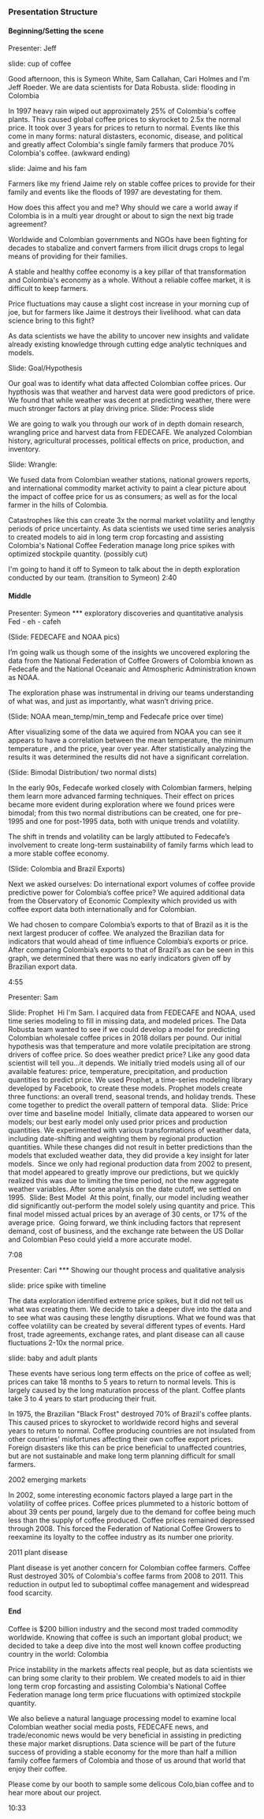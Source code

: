 ### Presentation Structure
#### Beginning/Setting the scene
Presenter: Jeff

slide: cup of coffee

Good afternoon, this is Symeon White, Sam Callahan, Cari Holmes and I'm Jeff Roeder. We are data scientists for Data Robusta.
slide: flooding in Colombia

In 1997 heavy rain wiped out approximately 25% of Colombia's coffee plants. This caused global coffee prices to skyrocket to 2.5x the normal price. It took over 3 years for prices to return to normal. Events like this come in many forms: natural distasters, economic, disease, and political and greatly affect Colombia's single family farmers that produce 70% Colombia's coffee.
(awkward ending)

slide: Jaime and his fam

Farmers like my friend Jaime rely on stable coffee prices to provide for their family and events like the floods of 1997 are devestating for them.

How does this affect you and me? Why should we care a world away if Colombia is in a multi year drought or about to sign the next big trade agreement?

Worldwide and Colombian governments and NGOs have been fighting for decades to stabalize and convert farmers from illicit drugs crops to legal means of providing for their families. 

A stable and healthy coffee economy is a key pillar of that transformation and Colombia's economy as a whole. Without a reliable coffee market, it is difficult to keep farmers.

Price fluctuations may cause a slight cost increase in your morning cup of joe, but for farmers like Jaime it destroys their livelihood.
what can data science bring to this fight?

As data scientists we have the ability to uncover new insights and validate already existing knowledge through cutting edge analytic techniques and models.

Slide: Goal/Hypothesis

Our goal was to identify what data affected Colombian coffee prices. Our hypthosis was that weather and harvest data were good predictors of price. We found that while weather was decent at predicting weather, there were much stronger factors at play driving price.
Slide: Process slide

We are going to walk you through our work of in depth domain research, wrangling price and harvest data from FEDECAFE.
We analyzed Colombian history, agricultural processes, political effects on price, production, and inventory.

Slide: Wrangle:

We fused data from Colombian weather stations, national growers reports, and international commodity market activity to paint a clear picture about the impact of coffee price for us as consumers; as well as for the local farmer in the hills of Colombia.

Catastrophes like this can create 3x the normal market volatility and lengthy periods of price uncertainty. As data scientists we used time series analysis to created models to aid in long term crop forcasting and assisting Colombia's National Coffee Federation manage long price spikes with optimized stockpile quantity.
(possibly cut)

I'm going to hand it off to Symeon to talk about the in depth exploration conducted by our team.
(transition to Symeon)
2:40
#### Middle

Presenter: Symeon
*** exploratory discoveries and quantitative analysis
Fed - eh - cafeh

(Slide: FEDECAFE and NOAA pics)

I’m going walk us though some of the insights we uncovered exploring the data from the National Federation of Coffee Growers of Colombia known as Fedecafe and the National Oceanaic and Atmospheric Administration known as NOAA.

The exploration phase was instrumental in driving our teams understanding of what was, and just as importantly, what wasn’t driving price.

(Slide: NOAA mean_temp/min_temp and Fedecafe price over time)

After visualizing some of the data we aquired from NOAA you can see it appears to have a correlation between the mean temperature, the minimum temperature , and the price, year over year. After statistically analyzing the results it was determined the results did not have a significant correlation.

(Slide: Bimodal Distribution/ two normal dists)

In the early 90s, Fedecafe worked closely with Colombian farmers, helping them learn more advanced farming techniques.
Their effect on prices became more evident during exploration where we found prices were bimodal; from this two normal distributions can be created, one for pre-1995 and one for post-1995 data, both with unique trends and volatility.

The shift in trends and volatility can be largly attibuted to Fedecafe’s involvement to create long-term sustainability of family farms which lead to a more stable coffee economy.

(Slide: Colombia and Brazil Exports)

Next we asked ourselves: Do international export volumes of coffee provide predictive power for Colombia’s coffee price?
We aquired additional data from the Observatory of Economic Complexity which provided us with coffee export data both internationally and for Colombian.

We had chosen to compare Colombia’s exports to that of Brazil as it is the next largest producer of coffee.
We analyzed the Brazilian data for indicators that would ahead of time influence Colombia’s exports or price.
After comparing Colombia’s exports to that of Brazil’s as can be seen in this graph, we determined that there was no early indicators given off by Brazilian export data.

4:55

Presenter: Sam
 
Slide: Prophet
​
Hi I'm Sam. I acquired data from FEDECAFE and NOAA, used time series modeling to fill in missing data, and modeled prices.
​
The Data Robusta team wanted to see if we could develop a model for predicting Colombian wholesale coffee prices in 2018 dollars per pound. Our initial hypothesis was that temperature and more volatile precipitation are strong drivers of coffee price. So does weather predict price? Like any good data scientist will tell you...it depends.
​
We initially tried models using all of our available features: price, temperature, precipitation, and production quantities to predict price. We used Prophet, a time-series modeling library developed by Facebook, to create these models. Prophet models create three functions: an overall trend, seasonal trends, and holiday trends. These come together to predict the overall pattern of temporal data.
​
Slide: Price over time and baseline model
​
Initially, climate data appeared to worsen our models; our best early model only used prior prices and production quantities. We experimented with various transformations of weather data, including date-shifting and weighting them by regional production quantities. While these changes did not result in better predictions than the models that excluded weather data, they did provide a key insight for later models. 
​
Since we only had regional production data from 2002 to present, that model appeared to greatly improve our predictions, but we quickly realized this was due to limiting the time period, not the new aggregate weather variables.
After some analysis on the date cutoff, we settled on 1995. 
​
Slide: Best Model
​
At this point, finally, our model including weather did significantly out-perform the model solely using quantity and price. This final model missed actual prices by an average of 30 cents, or 17% of the average price.
​
Going forward, we think including factors that represent demand, cost of business, and the exchange rate between the US Dollar and Colombian Peso could yield a more accurate model.


7:08

Presenter: Cari
*** Showing our thought process and qualitative analysis

slide: price spike with timeline

The data exploration identified extreme price spikes, but it did not tell us what was creating them. We decide to take a deeper dive into the data and to see what was causing these lengthy disruptions.
What we found was that coffee volatility can be created by several different types of events. Hard frost, trade agreements, exchange rates, and plant disease can all cause fluctuations 2-10x the normal price.

slide: baby and adult plants

These events have serious long term effects on the price of coffee as well; prices can take 18 months to 5 years to return to normal levels. This is largely caused by the long maturation process of the plant. Coffee plants take 3 to 4 years to start producing their fruit.

In 1975, the Brazilian "Black Frost" destroyed 70% of Brazil's coffee plants. This caused prices to skyrocket to worldwide record highs and several years to return to normal. Coffee producing countries are not insulated from other countries' misfortunes affecting their own coffee export prices. Foreign disasters like this can be price beneficial to unaffected countries, but are not sustainable and make long term planning difficult for small farmers.

2002 emerging markets

In 2002, some interesting economic factors played a large part in the volatility of coffee prices. Coffee prices plummeted to a historic bottom of about 39 cents per pound, largely due to the demand for coffee being much less than the supply of coffee produced. Coffee prices remained depressed through 2008. This forced the Federation of National Coffee Growers to reexamine its loyalty to the coffee industry as its number one priority.

2011 plant disease

Plant disease is yet another concern for Colombian coffee farmers. Coffee Rust destroyed 30% of  Colombia's coffee farms from 2008 to 2011. This reduction in output led to suboptimal coffee management and widespread food scarcity.

#### End

Coffee is $200 billion industry and the second most traded commodity worldwide. Knowing that coffee is such an important global product; we decided to take a deep dive into the most well known coffee producting country in the world: Colombia

Price instability in the markets affects real people, but as 
data scientists we can bring some clarity to their problem. We created models to aid in thier long term crop forcasting and assisting Colombia's National Coffee Federation manage long term price flucuations with optimized stockpile quantity.

We also believe a natural language processing model to examine local Colombian weather social media posts, FEDECAFE news, and trade/economic news would be very beneficial in assisting in predicting these major market disruptions. Data science will be part of the future success of providing a stable economy for the more than half a million family coffee farmers of Colombia and those of us around that world that enjoy their coffee.

Please come by our booth to sample some delicous Colo,bian coffee and to hear more about our project.

10:33